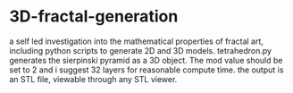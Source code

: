 # 3D-fractal-generation
a self led investigation into the mathematical properties of fractal art, including python scripts to generate 2D and 3D models.
tetrahedron.py generates the sierpinski pyramid as a 3D object. The mod value should be set to 2 and i suggest 32 layers for reasonable compute time.
the output is an STL file, viewable through any STL viewer.

